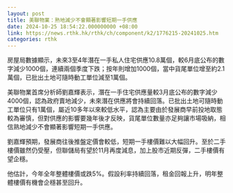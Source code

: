 ```yaml
---
layout: post
title: 美聯物業：熟地減少不會顯著影響短期一手供應
date: 2024-10-25 18:54:22.000000000 +08:00
link: https://news.rthk.hk/rthk/ch/component/k2/1776215-20241025.htm
categories: rthk
---
```


房屋局數據顯示，未來3至4年潛在一手私人住宅供應10.8萬個，較6月底公布的數字減少1000個，連續兩個季度下跌；按年則增加1000個，當中貨尾單位增至約2.1萬個，已批出土地可隨時動工單位減至1萬個。

美聯物業首席分析師劉嘉輝表示，潛在一手住宅供應量較3月底公布的數字減少4000個，認為政府賣地減少，未來潛在供應將會持續回落。已批出土地可隨時動工單位只有1萬個，屬近10多年以來較低水平，認為主要由於發展商早前投地取態較為審慎，但對供應的影響要幾年後才反映，貨尾單位數量亦足夠讓市場吸納，相信熟地減少不會顯著影響短期一手供應。

劉嘉輝預期，發展商往後推盤定價會較低，短期一手樓價難以大幅回升。至於二手樓價雖然仍受壓，但聯儲局有望於11月再度減息，加上股市近期反彈，二手樓價有望企穩。

他估計，今年全年整體樓價或跌5%。假設利率持續回落，租金回報上升，明年整體樓價有機會企穩甚至回升。
